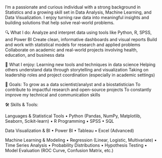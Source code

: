 I’m a passionate and curious individual with a strong background in Statistics and a growing skill set in Data Analysis, Machine Learning, and Data Visualization. I enjoy turning raw data into meaningful insights and building solutions that help solve real-world problems.

🔍 What I do:
	Analyze and interpret data using tools like Python, R, SPSS, and Power BI
	Create clean, informative dashboards and visual reports
	Build and work with statistical models for research and applied problems
	Collaborate on academic and real-world projects involving health, education, and business data

🧠 What I enjoy:
	Learning new tools and techniques in data science
	Helping others understand data through storytelling and visualization
	Taking on leadership roles and project coordination (especially in academic settings)

🎯 Goals:
	To grow as a data scientist/analyst and a biostatistician
	To contribute to impactful research and open-source projects
	To constantly improve my technical and communication skills
 
 🛠 Skills & Tools:

Languages & Statistical Tools
	•	Python (Pandas, NumPy, Matplotlib, Seaborn, Scikit-learn)
	•	R Programming
	•	SPSS
	•	SQL

Data Visualization & BI
	•	Power BI
	•	Tableau
	•	Excel (Advanced)

Machine Learning & Modeling
	•	Regression (Linear, Logistic, Multivariate)
	•	Time Series Analysis
	•	Probability Distributions
	•	Hypothesis Testing
	•	Model Evaluation (ROC Curve, Confusion Matrix, etc.)
